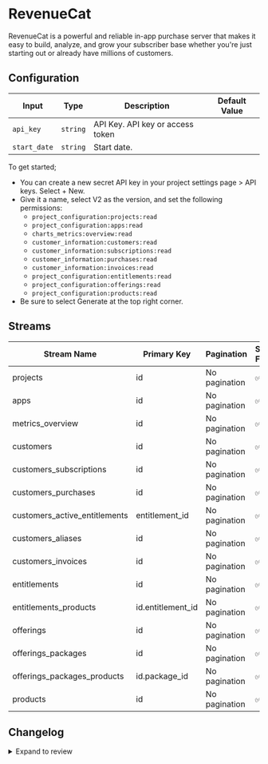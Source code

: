 # RevenueCat
RevenueCat is a powerful and reliable in-app purchase server that makes it easy to build, analyze, and grow your subscriber base whether you&#39;re just starting out or already have millions of customers.

## Configuration

| Input | Type | Description | Default Value |
|-------|------|-------------|---------------|
| `api_key` | `string` | API Key. API key or access token |  |
| `start_date` | `string` | Start date.  |  |

To get started;
- You can create a new secret API key in your project settings page > API keys. Select + New.
- Give it a name, select V2 as the version, and set the following permissions:
  - `project_configuration:projects:read`
  - `project_configuration:apps:read`
  - `charts_metrics:overview:read`
  - `customer_information:customers:read`
  - `customer_information:subscriptions:read`
  - `customer_information:purchases:read`
  - `customer_information:invoices:read`
  - `project_configuration:entitlements:read`
  - `project_configuration:offerings:read`
  - `project_configuration:products:read`
- Be sure to select Generate at the top right corner.

## Streams
| Stream Name | Primary Key | Pagination | Supports Full Sync | Supports Incremental |
|-------------|-------------|------------|---------------------|----------------------|
| projects | id | No pagination | ✅ |  ✅  |
| apps | id | No pagination | ✅ |  ✅  |
| metrics_overview | id | No pagination | ✅ |  ❌  |
| customers | id | No pagination | ✅ |  ✅  |
| customers_subscriptions | id | No pagination | ✅ |  ✅  |
| customers_purchases | id | No pagination | ✅ |  ✅  |
| customers_active_entitlements | entitlement_id | No pagination | ✅ |  ✅  |
| customers_aliases | id | No pagination | ✅ |  ✅  |
| customers_invoices | id | No pagination | ✅ |  ✅  |
| entitlements | id | No pagination | ✅ |  ✅  |
| entitlements_products | id.entitlement_id | No pagination | ✅ |  ✅  |
| offerings | id | No pagination | ✅ |  ✅  |
| offerings_packages | id | No pagination | ✅ |  ✅  |
| offerings_packages_products | id.package_id | No pagination | ✅ |  ✅  |
| products | id | No pagination | ✅ |  ✅  |

## Changelog

<details>
  <summary>Expand to review</summary>

| Version | Date | Pull Request | Subject |
|---------|------|--------------|---------|
| 0.1.19 | 2025-09-17 | [66440](https://github.com/airbytehq/airbyte/pull/66440) | Update dependencies |
| 0.1.18 | 2025-09-09 | [65665](https://github.com/airbytehq/airbyte/pull/65665) | Update dependencies |
| 0.1.17 | 2025-08-23 | [65424](https://github.com/airbytehq/airbyte/pull/65424) | Update dependencies |
| 0.1.16 | 2025-08-16 | [65028](https://github.com/airbytehq/airbyte/pull/65028) | Update dependencies |
| 0.1.15 | 2025-08-02 | [64427](https://github.com/airbytehq/airbyte/pull/64427) | Update dependencies |
| 0.1.14 | 2025-07-26 | [64007](https://github.com/airbytehq/airbyte/pull/64007) | Update dependencies |
| 0.1.13 | 2025-07-19 | [63631](https://github.com/airbytehq/airbyte/pull/63631) | Update dependencies |
| 0.1.12 | 2025-07-05 | [62718](https://github.com/airbytehq/airbyte/pull/62718) | Update dependencies |
| 0.1.11 | 2025-06-28 | [62229](https://github.com/airbytehq/airbyte/pull/62229) | Update dependencies |
| 0.1.10 | 2025-06-21 | [61796](https://github.com/airbytehq/airbyte/pull/61796) | Update dependencies |
| 0.1.9 | 2025-05-25 | [60465](https://github.com/airbytehq/airbyte/pull/60465) | Update dependencies |
| 0.1.8 | 2025-05-10 | [60077](https://github.com/airbytehq/airbyte/pull/60077) | Update dependencies |
| 0.1.7 | 2025-05-04 | [59029](https://github.com/airbytehq/airbyte/pull/59029) | Update dependencies |
| 0.1.6 | 2025-04-19 | [58421](https://github.com/airbytehq/airbyte/pull/58421) | Update dependencies |
| 0.1.5 | 2025-04-12 | [57966](https://github.com/airbytehq/airbyte/pull/57966) | Update dependencies |
| 0.1.4 | 2025-04-05 | [57293](https://github.com/airbytehq/airbyte/pull/57293) | Update dependencies |
| 0.1.3 | 2025-03-29 | [56757](https://github.com/airbytehq/airbyte/pull/56757) | Update dependencies |
| 0.1.2 | 2025-03-22 | [56229](https://github.com/airbytehq/airbyte/pull/56229) | Update dependencies |
| 0.1.1 | 2025-03-08 | [55546](https://github.com/airbytehq/airbyte/pull/55546) | Update dependencies |
| 0.1.0 | 2025-03-07 | [55247](https://github.com/airbytehq/airbyte/pull/55247) | Add cursor pagination, add schemas |
| 0.0.5 | 2025-03-01 | [55042](https://github.com/airbytehq/airbyte/pull/55042) | Update dependencies |
| 0.0.4 | 2025-02-23 | [54621](https://github.com/airbytehq/airbyte/pull/54621) | Update dependencies |
| 0.0.3 | 2025-02-15 | [49343](https://github.com/airbytehq/airbyte/pull/49343) | Update dependencies |
| 0.0.2 | 2024-12-11 | [47735](https://github.com/airbytehq/airbyte/pull/47735) | Starting with this version, the Docker image is now rootless. Please note that this and future versions will not be compatible with Airbyte versions earlier than 0.64 |
| 0.0.1 | 2024-09-23 | | Initial release by [@topefolorunso](https://github.com/topefolorunso) via Connector Builder |

</details>
